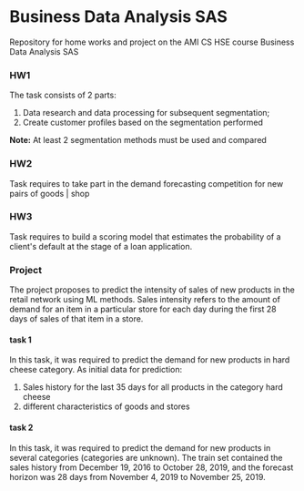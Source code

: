 # Business Data Analysis SAS
Repository for home works and project on the AMI CS HSE course Business Data Analysis SAS

### HW1
The task consists of 2 parts:
1. Data research and data processing for subsequent segmentation;
2. Create customer profiles based on the segmentation performed

**Note:** At least 2 segmentation methods must be used and compared

### HW2 
Task requires to take part in the demand forecasting competition for new pairs of goods | shop

### HW3
Task requires to build a scoring model that estimates the probability of a client's default at the stage of a loan application.

### Project
The project proposes to predict the intensity of sales of new products in the retail network using ML methods. Sales intensity refers to the amount of demand for an item in a particular store for each day during the first 28 days of sales of that item in a store.
#### task 1 
In this task, it was required to predict the demand for new products in hard cheese category.
As initial data for prediction:
1) Sales history for the last 35 days for all products in the category hard cheese
2) different characteristics of goods and stores
#### task 2
In this task, it was required to predict the demand for new products in several categories (categories are unknown). The train set contained the sales history from December 19, 2016 to October 28, 2019, and the forecast horizon was 28 days from November 4, 2019 to November 25, 2019.
